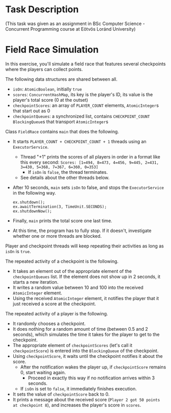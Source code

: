 # Task Description
(This task was given as an assignment in BSc Computer Science - Concurrent Programming course at Eötvös Loránd University)

# Field Race Simulation

In this exercise, you'll simulate a field race that features several checkpoints where the players can collect points.

The following data structures are shared between all.

*   `isOn`: `AtomicBoolean`, initially `true`
*   `scores`: `ConcurrentHashMap`, its key is the player's ID, its value is the player's total score (0 at the outset)
*   `checkpointScores`: an array of `PLAYER_COUNT` elements, `AtomicInteger`s that start out as 0
*   `checkpointQueues`: a synchronized list, contains `CHECKPOINT_COUNT` `BlockingQueue`s that transport `AtomicInteger`s

Class `FieldRace` contains `main` that does the following.

*   It starts `PLAYER_COUNT + CHECKPOINT_COUNT + 1` threads using an `ExecutorService`.
    
    *   Thread "+1" prints the scores of all players in order in a format like this every second: `Scores: [1=494, 8=473, 4=456, 9=445, 2=431, 3=430, 5=368, 7=367, 6=360, 0=353]`
        *   If `isOn` is `false`, the thread terminates.
    *   See details about the other threads below.
*   After 10 seconds, `main` sets `isOn` to false, and stops the `ExecutorService` in the following way.
    
        ex.shutdown();
        ex.awaitTermination(3, TimeUnit.SECONDS);
        ex.shutdownNow();
        
    
*   Finally, `main` prints the total score one last time.
    
*   At this time, the program has to fully stop. If it doesn't, investigate whether one or more threads are blocked.
    

Player and checkpoint threads will keep repeating their activities as long as `isOn` is `true`.

The repeated activity of a checkpoint is the following.

*   It takes an element out of the appropriate element of the `checkpointQueues` list. If the element does not show up in 2 seconds, it starts a new iteration.
*   It writes a random value between 10 and 100 into the received `AtomicInteger` element.
*   Using the received `AtomicInteger` element, it notifies the player that it just received a score at the checkpoint.

The repeated activity of a player is the following.

*   It randomly chooses a checkpoint.
*   It does nothing for a random amount of time (between 0.5 and 2 seconds), which simulates the time it takes for the player to get to the checkpoint.
*   The appropriate element of `checkpointScores` (let's call it `checkpointScore`) is entered into the `BlockingQueue` of the checkpoint.
*   Using `checkpointScore`, it waits until the checkpoint notifies it about the score.
    *   After the notification wakes the player up, if `checkpointScore` remains 0, start waiting again.
        *   Proceed in exactly this way if no notification arrives within 3 seconds.
    *   If `isOn` is set to `false`, it immediately finishes execution.
*   It sets the value of `checkpointScore` back to 0.
*   It prints a message about the received score (`Player 2 got 50 points at checkpoint 8`), and increases the player's score in `scores`.
